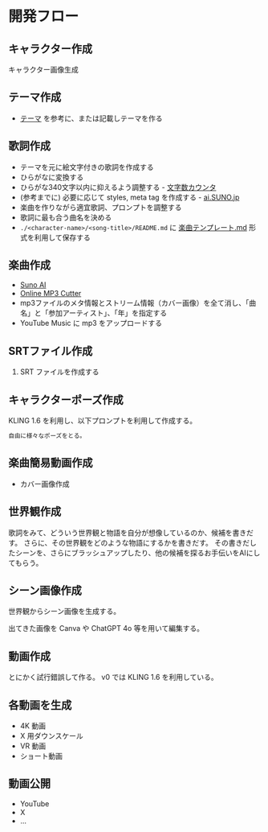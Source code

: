 # 開発フロー

## キャラクター作成

キャラクター画像生成

## テーマ作成

- [テーマ](./テーマ.md) を参考に、または記載しテーマを作る

## 歌詞作成

- テーマを元に絵文字付きの歌詞を作成する
- ひらがなに変換する
- ひらがな340文字以内に抑えるよう調整する - [文字数カウンタ](https://sundryst.com/convenienttool/strcount.html)
- (参考までに) 必要に応じて styles, meta tag を作成する - [ai.SUNO.jp](https://ai.suno.jp/)
- 楽曲を作りながら適宜歌詞、プロンプトを調整する
- 歌詞に最も合う曲名を決める
- `./<character-name>/<song-title>/README.md` に [楽曲テンプレート.md](./templates/楽曲テンプレート.md) 形式を利用して保存する


## 楽曲作成

- [Suno AI](https://suno.com/)
- [Online MP3 Cutter](https://mp3cut.net/ja/)
- mp3ファイルのメタ情報とストリーム情報（カバー画像）を全て消し、「曲名」と「参加アーティスト」、「年」を指定する
- YouTube Music に mp3 をアップロードする


## SRTファイル作成

1. SRT ファイルを作成する

## キャラクターポーズ作成

KLING 1.6 を利用し、以下プロンプトを利用して作成する。

```md
自由に様々なポーズをとる。
```


## 楽曲簡易動画作成

- カバー画像作成


## 世界観作成

歌詞をみて、どういう世界観と物語を自分が想像しているのか、候補を書きだす。
さらに、その世界観をどのような物語にするかを書きだす。
その書きだしたシーンを、さらにブラッシュアップしたり、他の候補を探るお手伝いをAIにしてもらう。

## シーン画像作成

世界観からシーン画像を生成する。

出てきた画像を Canva や ChatGPT 4o 等を用いて編集する。

## 動画作成

とにかく試行錯誤して作る。 v0 では KLING 1.6 を利用している。

## 各動画を生成

- 4K 動画
- X 用ダウンスケール
- VR 動画
- ショート動画

## 動画公開

- YouTube
- X
- ...
